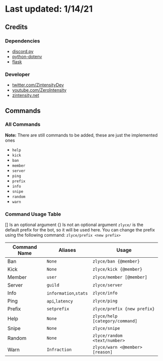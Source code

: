 # Last updated: 1/14/21

## Credits
### Dependencies
- [discord.py](https://pypi.org/project/discord.py/)
- [python-dotenv](https://pypi.org/project/python-dotenv/)
- [flask](https://pypi.org/project/flask/)

### Developer

- [twitter.com/ZintensityDev](https://twitter.com/ZintensityDev)
- [youtube.com/ZeroIntensity](https://youtube.com/ZeroIntensity)
- [zintensity.net](https://zintensity.net)

## Commands
### All Commands
**Note:** There are still commands to be added, these are just the implemented ones

- `help`
- `kick`
- `ban`
- `member`
- `server`
- `ping`
- `prefix`
- `info`
- `snipe`
- `random`
- `warn`

### Command Usage Table

[] Is an optional argument
{} Is not an optional argument
`zlyce/` is the default prefix for the bot, so it will be used here. You can change the prefix using the following command: `zlyce/prefix <new prefix>` 

|Command Name|Aliases|Usage|
|----|-----|-------|
|Ban|`None`|`zlyce/ban {@member}`|
|Kick|`None`|`zlyce/kick {@member}`|
|Member|`user`|`zlyce/member [@member]`|
|Server|`guild`|`zlyce/server`|
|Info|`information`,`stats`|`zlyce/info`|
|Ping|`api`,`latency`|`zlyce/ping`|
|Prefix|`setprefix`|`zlyce/prefix {new prefix}`|
|Help|`None`|`zlyce/help [category/command]`|
|Snipe|`None`|`zlyce/snipe`|
|Random|`None`|`zlyce/random <text/number>`|
|Warn|`Infraction`|`zlyce/warn <@member> [reason]`|